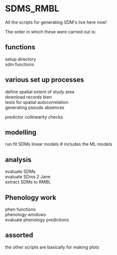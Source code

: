 # SDMS_RMBL
All the scripts for generating SDM's live here now!

The order in which these were carried out is:

## functions
setup directory  
sdm functions  

## various set up processes
define spatial extent of study area  
download records bien  
tests for spatial autocorrelation  
generating pseudo absences  

predictor collinearity checks  

## modelling
run fit SDMs linear models # includes the ML models  

## analysis
evaluate SDMs  
evaluate SDms 2 Jane  
extract SDMs to RMBL  

## Phenology work
phen functions  
phenology windows  
evaluate phenology predictions  

## assorted
the other scripts are basically for making plots
